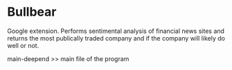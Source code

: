 # Bullbear

Google extension. Performs sentimental analysis of financial news sites and returns the most publically traded company and if the company will likely do well or not.

main-deepend >> main file of the program
